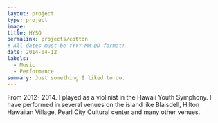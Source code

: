 ```yaml
---
layout: project
type: project
image: 
title: HYSO
permalink: projects/cotton
# All dates must be YYYY-MM-DD format!
date: 2014-04-12
labels:
  - Music
  - Performance
summary: Just something I liked to do.
---
```

From 2012- 2014. I played as a violinist in the Hawaii Youth Symphony. I have performed in several venues on the island like Blaisdell, Hilton Hawaiian Village, Pearl City Cultural center and many other venues.

